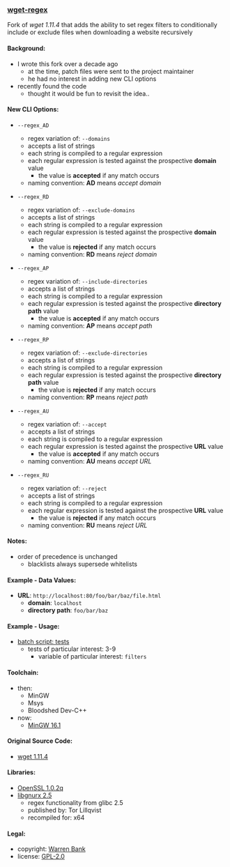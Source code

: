 ### [wget-regex](https://github.com/warren-bank/wget-regex)

Fork of _wget 1.11.4_ that adds the ability to set regex filters to conditionally include or exclude files when downloading a website recursively

#### Background:

* I wrote this fork over a decade ago
  * at the time, patch files were sent to the project maintainer
  * he had no interest in adding new CLI options
* recently found the code
  * thought it would be fun to revisit the idea..

#### New CLI Options:

* `--regex_AD`
  * regex variation of: `--domains`
  * accepts a list of strings
  * each string is compiled to a regular expression
  * each regular expression is tested against the prospective __domain__ value
    * the value is __accepted__ if any match occurs
  * naming convention: __AD__ means _accept domain_

* `--regex_RD`
  * regex variation of: `--exclude-domains`
  * accepts a list of strings
  * each string is compiled to a regular expression
  * each regular expression is tested against the prospective __domain__ value
    * the value is __rejected__ if any match occurs
  * naming convention: __RD__ means _reject domain_

* `--regex_AP`
  * regex variation of: `--include-directories`
  * accepts a list of strings
  * each string is compiled to a regular expression
  * each regular expression is tested against the prospective __directory path__ value
    * the value is __accepted__ if any match occurs
  * naming convention: __AP__ means _accept path_

* `--regex_RP`
  * regex variation of: `--exclude-directories`
  * accepts a list of strings
  * each string is compiled to a regular expression
  * each regular expression is tested against the prospective __directory path__ value
    * the value is __rejected__ if any match occurs
  * naming convention: __RP__ means _reject path_

* `--regex_AU`
  * regex variation of: `--accept`
  * accepts a list of strings
  * each string is compiled to a regular expression
  * each regular expression is tested against the prospective __URL__ value
    * the value is __accepted__ if any match occurs
  * naming convention: __AU__ means _accept URL_

* `--regex_RU`
  * regex variation of: `--reject`
  * accepts a list of strings
  * each string is compiled to a regular expression
  * each regular expression is tested against the prospective __URL__ value
    * the value is __rejected__ if any match occurs
  * naming convention: __RU__ means _reject URL_

#### Notes:

* order of precedence is unchanged
  * blacklists always supersede whitelists

#### Example - Data Values:

* __URL__: `http://localhost:80/foo/bar/baz/file.html`
  * __domain__: `localhost`
  * __directory path__: `foo/bar/baz`

#### Example - Usage:

* [batch script: tests](https://github.com/warren-bank/wget-regex/blob/dev-tarball-1.11.4/2-test.bat)
  * tests of particular interest: 3-9
    * variable of particular interest: `filters`

#### Toolchain:

* then:
  * MinGW
  * Msys
  * Bloodshed Dev-C++
* now:
  * [MinGW 16.1](https://nuwen.net/mingw.html)

#### Original Source Code:

* [wget 1.11.4](https://ftp.gnu.org/gnu/wget/wget-1.11.4.tar.gz)

#### Libraries:

* [OpenSSL 1.0.2q](http://slproweb.com/products/Win32OpenSSL.html)
* [libgnurx 2.5](https://ftp.gnome.org/pub/gnome/binaries/win32/dependencies/libgnurx-src-2.5.zip)
  * regex functionality from glibc 2.5
  * published by: Tor Lillqvist
  * recompiled for: x64

#### Legal:

* copyright: [Warren Bank](https://github.com/warren-bank)
* license: [GPL-2.0](https://www.gnu.org/licenses/old-licenses/gpl-2.0.txt)
